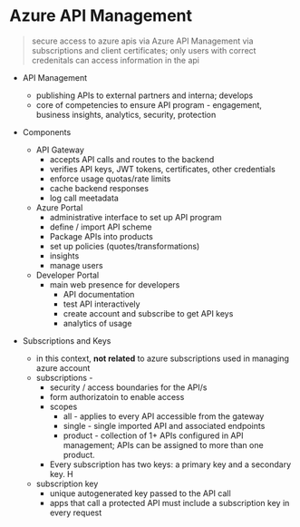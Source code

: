 # Azure API Management
> secure access to azure apis via Azure API Management via subscriptions and client certificates; only users with correct credenitals can access information in the api

* API Management
    * publishing APIs to external partners and interna; develops 
    * core of competencies to ensure API program - engagement, business insights, analytics, security, protection

* Components
    * API Gateway
        * accepts API calls and routes to the backend
        * verifies API keys, JWT tokens, certificates, other credentials
        * enforce usage quotas/rate limits
        * cache backend responses
        * log call meetadata
    * Azure Portal
        * administrative interface to set up API program 
        * define / import API scheme
        * Package APIs into products
        * set up policies (quotes/transformations)
        * insights
        * manage users
    * Developer Portal
        * main web presence for developers
            * API documentation
            * test API interactively
            * create account and subscribe to get API keys
            * analytics of usage
* Subscriptions and Keys
    * in this context, **not related** to azure subscriptions used in managing azure account
    * subscriptions - 
        * security / access boundaries for the API/s
        * form authorizatoin to enable access 
        * scopes
            * all  - applies to every API accessible from the gateway
            * single - single imported API and associated endpoints
            * product - collection of 1+ APIs configured in API management; APIs can be assigned to more than one product.
        * Every subscription has two keys: a primary key and a secondary key. H
    * subscription key
        * unique autogenerated key passed to the API call 
        * apps that call a protected API must include a subscription key in every request


